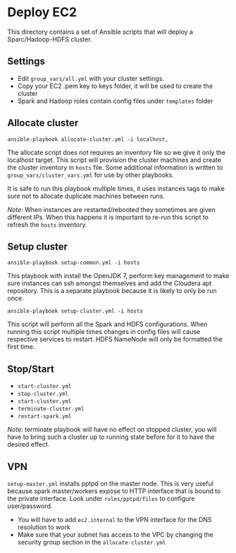 # Deploy EC2

This directory contains a set of Ansible scripts that will deploy a Sparc/Hadoop-HDFS cluster.

## Settings

  - Edit `group_vars/all.yml` with your cluster settings.
  - Copy your EC2 .pem key to keys folder, it will be used to create the cluster
  - Spark and Hadoop roles contain config files under `templates` folder

## Allocate cluster

`ansible-playbook allocate-cluster.yml -i localhost,`

The allocate script does not requires an inventory file so we give it only the localhost target.
This script will provision the cluster machines and create the cluster inventory in `hosts` file.
Some additional information is written to `group_vars/cluster_vars.yml` for use by other playbooks.

It is safe to run this playbook multiple times, it uses instances tags to make sure not to allocate duplicate machines between runs.

_Note_: When instances are restarted/rebooted they sometimes are given different IPs. When this happens it is important to re-run this script to refresh the `hosts` inventory.

## Setup cluster

`ansible-playbook setup-common.yml -i hosts`

This playbook with install the OpenJDK 7, perform key management to make sure instances can ssh amongst themselves and add the Cloudera apt repository. This is a separate playbook because it is likely to only be run once.

`ansible-playbook setup-cluster.yml -i hosts`

This script will perform all the Spark and HDFS configurations. When running this script multiple times changes in config files will cause respective services to restart. HDFS NameNode will only be formatted the first time.

## Stop/Start

- `start-cluster.yml`
- `stop-cluster.yml`
- `start-cluster.yml`
- `terminate-cluster.yml`
- `restart-spark.yml`

_Note_: terminate playbook will have no effect on stopped cluster, you will have to bring such a cluster up to running state before for it to have the desired effect.


## VPN

`setup-master.yml` installs pptpd on the master node. This is very useful because spark master/workers expose to HTTP interface that is bound to the private interface. Look under `roles/pptpd/files` to configure user/password. 

- You will have to add `ec2.internal` to the VPN interface for the DNS resolution to work
- Make sure that your subnet has access to the VPC by changing the security group section in the `allocate-cluster.yml`

